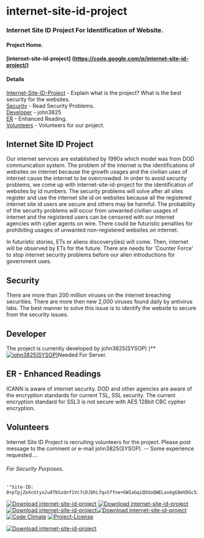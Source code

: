 # internet-site-id-project

### Internet Site ID Project For Identification of Website. 

#### Project Home.

#### [internet-site-id-project] (https://code.google.com/p/internet-site-id-project/)

#### Details

[Internet-Site-ID-Project](InternetSiteIDProjectWiki_README.md#user-content-internet-site-id-project2) - Explain what is the project? What is the best security for the websites.  
[Security](InternetSiteIDProjectWiki_README.md#security) - Read Security Problems.  
[Developer](InternetSiteIDProjectWiki_README.md#developer) - john3825  
[ER](InternetSiteIDProjectWiki_README.md#er) - Enhanced Reading.  
[Volunteers](InternetSiteIDProjectWiki_README.md#volunteers) - Volunteers for our project.  

Internet Site ID Project
------------------------

Our internet services are established by 1990s which model was from DOD communication system. The problem of the internet is the identifications of websites on internet because the growth usages and the civilian uses of internet cause the internet to be overcrowded. In order to avoid security problems, we come up with internet-site-id-project for the identification of websites by id numbers. The security problems will solve after all sites register and use the internet site id on websites because all the registered internet site id users are secure and others may be harmful. The probability of the security problems will occur from unwanted civilian usages of internet and the registered users can be censored with our internet agencies with cyber agents on wire. There could be futuristic penalties for prohibiting usages of unwanted non-registered websites on internet.

In futuristic stories, ETs or aliens discovery(ies) will come. Then, internet will be observed by ETs for the future. There are needs for 'Counter Force' to stop internet security problems before our alien introductions for government uses.

Security
-------- 

There are more than 200 million viruses on the internet breaching securities. There are more then new 2,000 viruses found daily by antivirus labs. The best manner to solve this issue is to identify the website to secure from the security issues.

Developer
---------

The project is currently developed by john3825(SYSOP) )**[![john3825(SYSOP)](https://img.shields.io/badge/GitHub_john3825-Author-green.svg)](https://john3825.github.io/)Needed For Server. 

ER - Enhanced Readings
----------------------

ICANN is aware of internet security. DOD and other agencies are aware of the encryption standards for current TSL, SSL security. The current encryption standard for SSL3 is not secure with AES 128bit CBC cypher encryption.

Volunteers
----------

Internet Site ID Project is recruiting volunteers for the project. Please post message to the comment or e-mail john3825(SYSOP). -- Some experience requested....

###### For Security Purposes.  
  
```
'"Site-ID: 0+pTpjZeXcGtyx2u8TbSzdnf1Vc7cDJDhLfqxSffne+GWIaGqiQ5UoQWELas6gG8mVDGc53AcnEhXttgx2L28VesdZ4KPmzLLF7K9VvVBk7iAlhSaqDL8RHP8/tlbnwXxctwkvowFG9ieIHF0jSxRSDEkjByCfcdJwV5+W1ztr6GJP+1Lurez7b8RB3zy3of4X1UtSzKHfjsPEZw0MmHsJnHe4WECHGhdfKaPkZVa4Zw71HqTzj/iTkh67IsIxrp3PVWpKYB/JJT1B4AaIk0EBBesQnc/B1cMkDwlBxmVlGOoh8enWdaw1lPs9pi5uJqqlC1ktbnZzRhx/nNteb11A=="'
```

[![Download internet-site-id-project](https://img.shields.io/badge/GitHub_InteretSiteIDProject-Project-green.svg)](https://github.com/john3825/internet-site-id-project/)
[![Download internet-site-id-project](https://img.shields.io/badge/GitHub_InteretSiteIDProject-Home-blue.svg)](https://john3825.github.io/internet-site-id-project/)[![Download internet-site-id-project](https://img.shields.io/badge/GitHub_Download.tar.gz-OPEN-green.svg)](https://github.com/john3825/internet-site-id-project/tarball/master)[![Download internet-site-id-project](https://img.shields.io/badge/GitHub_Download.zip-OPEN-green.svg)](https://github.com/john3825/internet-site-id-project/zipball/master)
[![Code Climate](https://codeclimate.com/github/john3825/internet-site-id-project/badges/gpa.svg)](https://codeclimate.com/github/john3825/internet-site-id-project)
[![Project-License](https://img.shields.io/badge/GitHub_License-GPL3-blue.svg)](https://github.com/john3825/internet-site-id-project/blob/master/license-gpl-3.0.txt)


[![Download internet-site-id-project](https://a.fsdn.com/con/app/sf-download-button)](https://sourceforge.net/projects/internet-site-id-project/files/latest/download)


